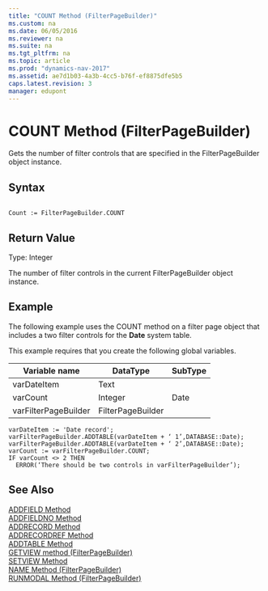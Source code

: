 ```yaml
---
title: "COUNT Method (FilterPageBuilder)"
ms.custom: na
ms.date: 06/05/2016
ms.reviewer: na
ms.suite: na
ms.tgt_pltfrm: na
ms.topic: article
ms.prod: "dynamics-nav-2017"
ms.assetid: ae7d1b03-4a3b-4cc5-b76f-ef8875dfe5b5
caps.latest.revision: 3
manager: edupont
---
```

# COUNT Method (FilterPageBuilder)
Gets the number of filter controls that are specified in the FilterPageBuilder object instance.  
  
## Syntax  
  
```  
  
Count := FilterPageBuilder.COUNT  
```  
  
## Return Value  
 Type: Integer  
  
 The number of filter controls in the current FilterPageBuilder object instance.  
  
## Example  
 The following example uses the COUNT method on a filter page object that includes a two filter controls for the **Date** system table.  
  
 This example requires that you create the following global variables.  
  
|Variable name|DataType|SubType|  
|-------------------|--------------|-------------|  
|varDateItem|Text||  
|varCount|Integer|Date|  
|varFilterPageBuilder|FilterPageBuilder||  
  
```  
varDateItem := 'Date record';  
varFilterPageBuilder.ADDTABLE(varDateItem + ‘ 1’,DATABASE::Date);  
varFilterPageBuilder.ADDTABLE(varDateItem + ‘ 2’,DATABASE::Date);  
varCount := varFilterPageBuilder.COUNT;  
IF varCount <> 2 THEN   
  ERROR(‘There should be two controls in varFilterPageBuilder’);  
```  
  
## See Also  
 [ADDFIELD Method](devenv-ADDFIELD-Method.md)   
 [ADDFIELDNO Method](devenv-ADDFIELDNO-Method.md)   
 [ADDRECORD Method](devenv-ADDRECORD-Method.md)   
 [ADDRECORDREF Method](devenv-ADDRECORDREF-Method.md)   
 [ADDTABLE Method](devenv-ADDTABLE-Method.md)   
 [GETVIEW method \(FilterPageBuilder\)](devenv-GETVIEW-Method-FilterPageBuilder.md)   
 [SETVIEW Method](devenv-SETVIEW-Method.md)   
 [NAME Method \(FilterPageBuilder\)](devenv-NAME-Method-FilterPageBuilder.md)   
 [RUNMODAL Method \(FilterPageBuilder\)](devenv-RUNMODAL-Method-FilterPageBuilder.md)